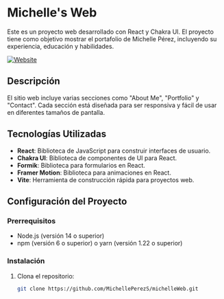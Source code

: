 # Michelle's Web

Este es un proyecto web desarrollado con React y Chakra UI. El proyecto tiene como objetivo mostrar el portafolio de Michelle Pérez, incluyendo su experiencia, educación y habilidades.

[![Website](https://img.shields.io/badge/View_Website-000?style=for-the-badge&logo=vercel&logoColor=white)](https://michelle-perez.web.app/)

## Descripción

El sitio web incluye varias secciones como "About Me", "Portfolio" y "Contact". Cada sección está diseñada para ser responsiva y fácil de usar en diferentes tamaños de pantalla.

## Tecnologías Utilizadas

- **React**: Biblioteca de JavaScript para construir interfaces de usuario.
- **Chakra UI**: Biblioteca de componentes de UI para React.
- **Formik**: Biblioteca para formularios en React.
- **Framer Motion**: Biblioteca para animaciones en React.
- **Vite**: Herramienta de construcción rápida para proyectos web.

## Configuración del Proyecto

### Prerrequisitos

- Node.js (versión 14 o superior)
- npm (versión 6 o superior) o yarn (versión 1.22 o superior)

### Instalación

1. Clona el repositorio:

   ```bash
   git clone https://github.com/MichellePerezS/michelleWeb.git
